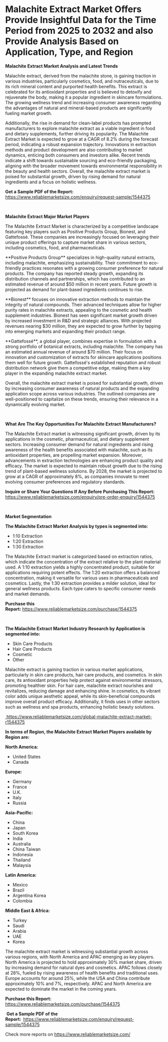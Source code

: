 <p><h1>Malachite Extract Market Offers Provide Insightful Data for the Time Period from 2025 to 2032 and also Provide Analysis Based on Application, Type, and Region</h1></p><p><strong>Malachite Extract Market Analysis and Latest Trends</strong></p>
<p><p>Malachite extract, derived from the malachite stone, is gaining traction in various industries, particularly cosmetics, food, and nutraceuticals, due to its rich mineral content and purported health benefits. This extract is celebrated for its antioxidant properties and is believed to detoxify and rejuvenate the body, making it a popular ingredient in skincare formulations. The growing wellness trend and increasing consumer awareness regarding the advantages of natural and mineral-based products are significantly fueling market growth.</p><p>Additionally, the rise in demand for clean-label products has prompted manufacturers to explore malachite extract as a viable ingredient in food and dietary supplements, further driving its popularity. The Malachite Extract Market is expected to grow at a CAGR of 8.2% during the forecast period, indicating a robust expansion trajectory. Innovations in extraction methods and product development are also contributing to market dynamics, enticing both consumers and investors alike. Recent trends indicate a shift towards sustainable sourcing and eco-friendly packaging, aligning with the broader movement towards environmental responsibility in the beauty and health sectors. Overall, the malachite extract market is poised for substantial growth, driven by rising demand for natural ingredients and a focus on holistic wellness.</p></p>
<p><strong>Get a Sample PDF of the Report:&nbsp;</strong> <a href="https://www.reliablemarketsize.com/enquiry/request-sample/1544375?utm_campaign=2453&utm_medium=2&utm_source=Github&utm_content=ia&utm_term=31032025&utm_id=malachite-extract">https://www.reliablemarketsize.com/enquiry/request-sample/1544375</a></p>
<p>&nbsp;</p>
<p><strong>Malachite Extract Major Market Players</strong></p>
<p><p>The Malachite Extract Market is characterized by a competitive landscape featuring key players such as Positive Products Group, Bionest, and Gattefossé. These companies are increasingly focused on leveraging their unique product offerings to capture market share in various sectors, including cosmetics, food, and pharmaceuticals.</p><p>**Positive Products Group** specializes in high-quality natural extracts, including malachite, emphasizing sustainability. Their commitment to eco-friendly practices resonates with a growing consumer preference for natural products. The company has reported steady growth, expanding its distribution channels and partnerships, which has contributed to an estimated revenue of around $50 million in recent years. Future growth is projected as demand for plant-based ingredients continues to rise.</p><p>**Bionest** focuses on innovative extraction methods to maintain the integrity of natural compounds. Their advanced techniques allow for higher purity rates in malachite extracts, appealing to the cosmetic and health supplement industries. Bionest has seen significant market growth driven by increased investment in R&D and strategic alliances. With projected revenues nearing $30 million, they are expected to grow further by tapping into emerging markets and expanding their product range.</p><p>**Gattefossé**, a global player, combines expertise in formulation with a strong portfolio of botanical extracts, including malachite. The company has an estimated annual revenue of around $70 million. Their focus on innovation and customization of extracts for skincare applications positions them well for future growth. Gattefossé's established reputation and robust distribution network give them a competitive edge, making them a key player in the expanding malachite extract market.</p><p>Overall, the malachite extract market is poised for substantial growth, driven by increasing consumer awareness of natural products and the expanding application scope across various industries. The outlined companies are well-positioned to capitalize on these trends, ensuring their relevance in a dynamically evolving market.</p></p>
<p>&nbsp;</p>
<p><strong>What Are The Key Opportunities For Malachite Extract Manufacturers?</strong></p>
<p><p>The Malachite Extract market is witnessing significant growth, driven by its applications in the cosmetic, pharmaceutical, and dietary supplement sectors. Increasing consumer demand for natural ingredients and rising awareness of the health benefits associated with malachite, such as its antioxidant properties, are propelling market expansion. Moreover, advancements in extraction technologies are enhancing product quality and efficacy. The market is expected to maintain robust growth due to the rising trend of plant-based wellness solutions. By 2028, the market is projected to grow at a CAGR of approximately 8%, as companies innovate to meet evolving consumer preferences and regulatory standards.</p></p>
<p><strong>Inquire or Share Your Questions If Any Before Purchasing This Report:</strong> <a href="https://www.reliablemarketsize.com/enquiry/pre-order-enquiry/1544375?utm_campaign=2453&utm_medium=2&utm_source=Github&utm_content=ia&utm_term=31032025&utm_id=malachite-extract">https://www.reliablemarketsize.com/enquiry/pre-order-enquiry/1544375</a></p>
<p>&nbsp;</p>
<p><strong>Market Segmentation</strong></p>
<p><strong>The Malachite Extract Market Analysis by types is segmented into:</strong></p>
<p><ul><li>1:10 Extraction</li><li>1:20 Extraction</li><li>1:30 Extraction</li></ul></p>
<p><p>The Malachite Extract market is categorized based on extraction ratios, which indicate the concentration of the extract relative to the plant material used. A 1:10 extraction yields a highly concentrated product, suitable for applications requiring potent effects. The 1:20 extraction offers a balanced concentration, making it versatile for various uses in pharmaceuticals and cosmetics. Lastly, the 1:30 extraction provides a milder solution, ideal for general wellness products. Each type caters to specific consumer needs and market demands.</p></p>
<p><strong>Purchase this Report:&nbsp;</strong><a href="https://www.reliablemarketsize.com/purchase/1544375?utm_campaign=2453&utm_medium=2&utm_source=Github&utm_content=ia&utm_term=31032025&utm_id=malachite-extract">https://www.reliablemarketsize.com/purchase/1544375</a></p>
<p>&nbsp;</p>
<p><strong>The Malachite Extract Market Industry Research by Application is segmented into:</strong></p>
<p><ul><li>Skin Care Products</li><li>Hair Care Products</li><li>Cosmetic</li><li>Other</li></ul></p>
<p><p>Malachite extract is gaining traction in various market applications, particularly in skin care products, hair care products, and cosmetics. In skin care, its antioxidant properties help protect against environmental stressors, promoting healthier skin. For hair care, malachite extract nourishes and revitalizes, reducing damage and enhancing shine. In cosmetics, its vibrant color adds unique aesthetic appeal, while its skin-beneficial compounds improve overall product efficacy. Additionally, it finds uses in other sectors such as wellness and spa products, enhancing holistic beauty solutions.</p></p>
<p><a href="https://www.reliablemarketsize.com/global-malachite-extract-market-r1544375?utm_campaign=2453&utm_medium=2&utm_source=Github&utm_content=ia&utm_term=31032025&utm_id=malachite-extract">&nbsp;https://www.reliablemarketsize.com/global-malachite-extract-market-r1544375</a></p>
<p><strong>In terms of Region, the Malachite Extract Market Players available by Region are:</strong></p>
<p>
    <p> <strong> North America: </strong>
        <ul>
            <li>United States</li>
            <li>Canada</li>
        </ul>
        </p> 
    <p> <strong> Europe: </strong>
        <ul>
            <li>Germany</li>
            <li>France</li>
            <li>U.K.</li>
            <li>Italy</li>
            <li>Russia</li>
        </ul>
        </p> 
    <p> <strong> Asia-Pacific: </strong>
        <ul>
            <li>China</li>
            <li>Japan</li>
            <li>South Korea</li>
            <li>India</li>
            <li>Australia</li>
            <li>China Taiwan</li>
            <li>Indonesia</li>
            <li>Thailand</li>
            <li>Malaysia</li>
        </ul>
        </p> 
    <p> <strong> Latin America: </strong>
        <ul>
            <li>Mexico</li>
            <li>Brazil</li>
            <li>Argentina Korea</li>
            <li>Colombia</li>
        </ul>
        </p> 
    <p> <strong> Middle East & Africa: </strong>
        <ul>
            <li>Turkey</li>
            <li>Saudi</li>
            <li>Arabia</li>
            <li>UAE</li>
            <li>Korea</li>
        </ul>
    </p>
    </p>
<p><p>The malachite extract market is witnessing substantial growth across various regions, with North America and APAC emerging as key players. North America is projected to hold approximately 30% market share, driven by increasing demand for natural dyes and cosmetics. APAC follows closely at 28%, fueled by rising awareness of health benefits and traditional uses. Europe accounts for around 25%, while the USA and China contribute approximately 10% and 7%, respectively. APAC and North America are expected to dominate the market in the coming years.</p></p>
<p><strong>Purchase this Report: </strong><a href="https://www.reliablemarketsize.com/purchase/1544375?utm_campaign=2453&utm_medium=2&utm_source=Github&utm_content=ia&utm_term=31032025&utm_id=malachite-extract">https://www.reliablemarketsize.com/purchase/1544375</a></p>
<p>&nbsp;<strong>Get a Sample PDF of the Report:&nbsp;&nbsp;</strong><a href="https://www.reliablemarketsize.com/enquiry/request-sample/1544375?utm_campaign=2453&utm_medium=2&utm_source=Github&utm_content=ia&utm_term=31032025&utm_id=malachite-extract">https://www.reliablemarketsize.com/enquiry/request-sample/1544375</a></p>
<p><strong></strong></p>
<p>Check more reports on <a href="https://www.reliablemarketsize.com/?utm_campaign=2453&utm_medium=2&utm_source=Github&utm_content=ia&utm_term=31032025&utm_id=malachite-extract">https://www.reliablemarketsize.com/</a></p>